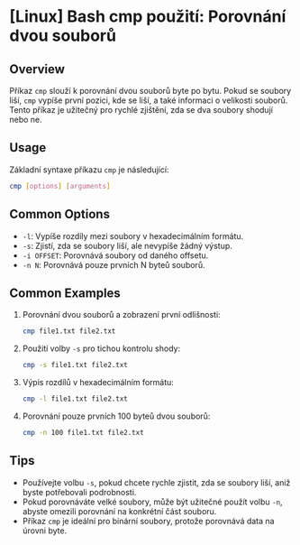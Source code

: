 # [Linux] Bash cmp použití: Porovnání dvou souborů

## Overview
Příkaz `cmp` slouží k porovnání dvou souborů byte po bytu. Pokud se soubory liší, `cmp` vypíše první pozici, kde se liší, a také informaci o velikosti souborů. Tento příkaz je užitečný pro rychlé zjištění, zda se dva soubory shodují nebo ne.

## Usage
Základní syntaxe příkazu `cmp` je následující:

```bash
cmp [options] [arguments]
```

## Common Options
- `-l`: Vypíše rozdíly mezi soubory v hexadecimálním formátu.
- `-s`: Zjistí, zda se soubory liší, ale nevypíše žádný výstup.
- `-i OFFSET`: Porovnává soubory od daného offsetu.
- `-n N`: Porovnává pouze prvních N byteů souborů.

## Common Examples
1. Porovnání dvou souborů a zobrazení první odlišnosti:
   ```bash
   cmp file1.txt file2.txt
   ```

2. Použití volby `-s` pro tichou kontrolu shody:
   ```bash
   cmp -s file1.txt file2.txt
   ```

3. Výpis rozdílů v hexadecimálním formátu:
   ```bash
   cmp -l file1.txt file2.txt
   ```

4. Porovnání pouze prvních 100 byteů dvou souborů:
   ```bash
   cmp -n 100 file1.txt file2.txt
   ```

## Tips
- Používejte volbu `-s`, pokud chcete rychle zjistit, zda se soubory liší, aniž byste potřebovali podrobnosti.
- Pokud porovnáváte velké soubory, může být užitečné použít volbu `-n`, abyste omezili porovnání na konkrétní část souboru.
- Příkaz `cmp` je ideální pro binární soubory, protože porovnává data na úrovni byte.